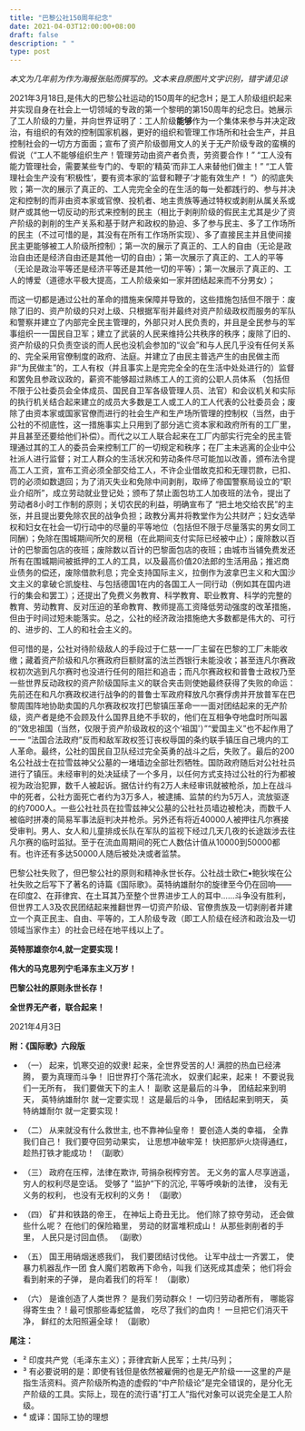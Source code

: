 ```yaml
---
title: "巴黎公社150周年纪念"
date: 2021-04-03T12:00:00+08:00
draft: false
description: " "
type: post
---
```


*本文为几年前为作为海报张贴而撰写的。文本来自原图片文字识别，错字请见谅*

2021年3月18日,是伟大的巴黎公社运动的150周年的纪念H；是工人阶级组织起来并实现自身在社会上一切领域的专政的第一个黎明的第150周年的纪念日。她展示了工人阶级的力量，并向世界证明了：工人阶级**能够**作为一个集体来参与并决定政治，有组织的有效的控制国家机器，更好的组织和管理工作场所和社会生产，并且控制社会的一切方方面面；宣布了资产阶级御用文人的关于无产阶级专政的蛮横的假说（“工人不能够组织生产！管理劳动由资产者负责，劳资要合作！” “工人没有能力管理社会，需要某些专门的、专职的’精英’而非工人来替他们做主！” “工人管理社会生产没有’积极性’，要有资本家的’监督和鞭子’才能有效生产！ ”）的彻底失败；第一次的展示了真正的、工人完完全全的在生活的每一处都践行的、参与并决定和控制的而非由资本家或官僚、投机者、地主贵族等通过特权或剥削从属关系或财产或其他一切反动的形式来控制的民主（相比于剥削阶级的假民主尤其是少了资产阶级的剥削的生产关系和基于财产和政权的胁迫、多了参与民主、多了工作场所的民主（不过可惜的是，其没有在所有工作场所实现）、多了直接民主并且使间接民主更能够被工人阶级所控制）；第一次的展示了真正的、工人的自由（无论是政治自由还是经济自由还是其他一切的自由）；第一次展示了真正的、工人的平等（无论是政治平等还是经济平等还是其他一切的平等）；第一次展示了真正的、工人的博爱（道德水平极大提高，工人阶级亲如一家并团结起来而不分男女）；

而这一切都是通过公社的革命的措施来保障并导致的，这些措施包括但不限于：废除了旧的、资产阶级的只对上级、只根据军衔并最终对资产阶级政权而服务的军队和警察并建立了内部完全民主管理的，外部只对人民负责的，并且是全民参与的军事组织一一国民自卫军；建立了武装的人民来维持公共秩序的秩序；废除了旧的、资产阶级的只负责空谈的而人民也没机会参加的“议会”和与人民几乎没有任何关系的、完全采用官僚制度的政府、法庭。并建立了由民主普选产生的由民做主而非“为民做主”的，工人有权（并且事实上是完完全全的在生活中处处进行的）监督和罢免且参政议政的，薪资不能够超过熟练工人的工资的公职人员体系 （包括但不限于公社委员会全体成员、国民自卫军各级管理人员、法官）和会议机关和实际的执行机关结合起来建立的成员大多数是工人或工人的工人代表的公社委员会；废除了由资本家或国家官僚而进行的社会生产和生产场所管理的控制权（当然，由于公社的不彻底性，这一措施事实上只用到了部分逃亡资本家和政府所有的工厂里，并且甚至还要给他们补偿）。而代之以工人联合起来在工厂内部实行完全的民主管理通过其的工人的委员会来控制工厂的一切规定和秩序；在厂主未逃离的企业中公社派人进行监督；对工人群众的生活状况和劳动条件尽可能加以改善，颁布法令提高工人工资，宣布工资必须全部交给工人，不许企业借故克扣和无理罚款，已扣、罚的必须如数退回；为了消灭失业和免除中间剥削，取缔了帝国警察局设立的“职业介绍所”，成立劳动就业登记处；颁布了禁止面包坊工人加夜班的法令，提出了劳动者8小时工作制的原则；关切农民的利益，明确宣布了 “把土地交给农民”的主张，并且提出要免除农民的战争负担；政教分离并将教堂作为公共财产；妇女选举权和妇女在社会一切行动中的尽量的平等地位（包括但不限于尽量落实的男女同工同酬）；免除在围城期间所欠的房租（在此期间支付实际已经被中止）；废除数以百计的巴黎面包店的夜班；废除数以百计的巴黎面包店的夜班；由城市当铺免费发还所有在围城期间被抵押的工人的工具，以及最高价值20法郎的生活用品；推迟商业债务的偿还，废除借款利息；完全支持国际主义，拉倒作为波拿巴主义和大国沙文主义的拿破仑凯旋柱、与包括德国1在内的各国工人一同行动（例如其在国内进行的集会和罢工）；还提出了免费义务教育、科学教育、职业教育、科学的完整的教育、劳动教育、反对压迫的革命教育、教师提高工资降低劳动强度的改革措施，但由于时间过短未能落实。总之，公社的经济政治措施绝大多数都是伟大的、可行的、进步的、工人的和社会主义的。

但可惜的是，公社对待阶级敌人的手段过于仁慈一一厂主留在巴黎的工厂未能收缴；藏着资产阶级和凡尔赛政府巨额财富的法兰西银行未能没收；甚至连凡尔赛政权初次逃到凡尔赛时也没进行任何的阻拦和追击；而凡尔赛政权和普鲁士政权乃至一些世界反动政权的资产阶级国际主义的联合夹击则使她最终获得了失败的命运：先前还在和凡尔赛政权进行战争的的普鲁士军政府释放凡尔赛俘虏并开放普军在巴黎周围阵地协助卖国的凡尔赛政权攻打巴黎镇压革命一一面对团结起来的无产阶级，资产者是绝不会顾及什么国界且绝不手软的，他们在互相争夺地盘时所叫嚣的“效忠祖国（当然，仅限于资产阶级政权的这个’祖国'）”“爱国主义”也不起作用了一一 “法国合法政府”反而和敌军政权签订丧权辱国的条约联手镇压自己境内的工人革命。最终，公社的国民自卫队经过完全英勇的战斗之后，失败了。最后的200名公社战士在拉雪兹神父公墓的一堵墙边全部壮烈牺牲。国防政府随后对公社社员进行了镇压。未经审判的处决延续了一个多月，以任何方式支持过公社的行为都被视为政治犯罪，数千人被起诉。据估计约有2万人未经审讯就被枪杀，加上在战斗中的死者，公社方面死亡者约为3万多人，被逮捕、监禁的约为5万人，流放驱逐的约7000人。一些公社社员在拉雪兹神父公墓的公社社员墙边被枪决，而数千人被临时拼凑的简易军事法庭判决并枪杀。另外还有将近40000人被押往凡尔赛接受审判。男人、女人和儿童排成长队在军队的监视下经过几天几夜的长途跋涉去往凡尔赛的临时监狱。至于在流血周期间的死亡人数估计值从10000到50000都有。也许还有多达50000人随后被处决或者监禁。

巴黎公社失败了，但巴黎公社的原则和精神永世长存。公社战士欧仁•鲍狄埃在公社失败之后写下了著名的诗篇《国际歌》。英特纳雄耐尔的旋律至今仍在回响——在印度2、在菲律宾、在土耳其乃至整个世界进步工人的耳中……斗争没有胜利，但世界工人3及农民团结起来推翻世界一切资产阶级、官僚贵族及一切剥削者并建立一个真正民主、自由、平等的，工人阶级专政（即工人阶级在经济和政治及一切领域当家作主）的社会已经在地平线以上了。

**英特那雄奈尔4,就一定要实现！**

**伟大的马克思列宁毛泽东主义万岁！**

**巴黎公社的原则永世长存！**

**全世界无产者，联合起来！**

2021年4月3日

**附：《国际歌》六段版**

 - （一）
起来，饥寒交迫的奴隶!
起来，全世界受苦的人!
满腔的热血已经沸腾，
要为真理而斗争！
旧世界打个落花流水，
奴隶们起来，起来！
不要说我们一无所有，
我们要做天下的主人！
副歌
这是最后的斗争，
团结起来到明天，
英特纳雄耐尔
就一定要实现！
这是最后的斗争，
团结起来到明天，
英特纳雄耐尔
就一定要实现！

 - （二）
从来就没有什么救世主,
也不靠神仙皇帝！
要创造人类的幸福，
全靠我们自己！
我们要夺回劳动果实，
让思想冲破牢笼！
快把那炉火烧得通红，
趁热打铁才能成功！
（副歌）

 - （三）
政府在压榨，法律在欺诈,
苛捐杂税榨穷苦。
无义务的富人尽享逍遥，
穷人的权利尽是空话。
受够了 "监护”下的沉沦,
平等呼唤新的法律，
没有无义务的权利，
也没有无权利的义务！
（副歌）

 - （四）
矿井和铁路的帝王，
在神坛上奇丑无比。
他们除了掠夺劳动，
还会做些什么呢？
在他们的保险箱里，
劳动的财富堆积成山！
从那些剥削者的手里，
人民只是讨回血债。
（副歌）

 - （五）
国王用硝烟迷惑我们，
我们要团结讨伐他。
让军中战士一齐罢工，
使暴力机器乱作一团
食人魔们若敢再下命令，叫我
们送死成其虚荣；
他们将会看到射来的子弹，
是向着我们的将军！
（副歌）

 - （六）
是谁创造了人类世界？
是我们劳动群众！
一切归劳动者所有，
哪能容得寄生虫？ !
最可恨那些毒蛇猛兽，
吃尽了我们的血肉！
一旦把它们消灭干净，
鲜红的太阳照遍全球！
（副歌）

**尾注：**

 - ² 印度共产党（毛泽东主义）；菲律宾新人民军；土共/马列；
 - ³ 有必要说明的是：即使有钱但是依然被雇佣的也是无产阶级一一这里的产是指生活资料。资产阶级所构造的虚假的“中产阶级论”是完全错误的，是分化无产阶级的工具。实际上，现在的流行语"打工人”指代对象可以说完全是工人阶级。
 - ⁴ 或译：国际工协的理想
